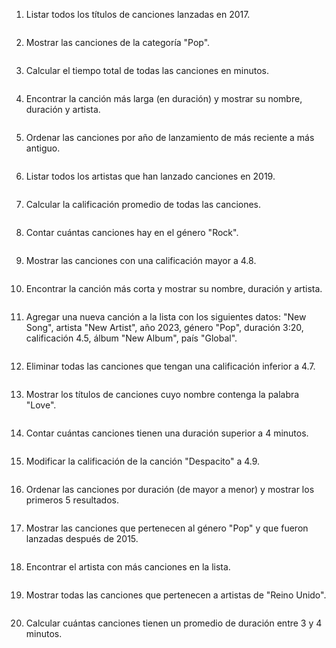 1. Listar todos los títulos de canciones lanzadas en 2017.
``` python

```


2. Mostrar las canciones de la categoría "Pop".
``` python

```


3. Calcular el tiempo total de todas las canciones en minutos.
``` python

```


4. Encontrar la canción más larga (en duración) y mostrar su nombre, duración y artista.
``` python

```


5. Ordenar las canciones por año de lanzamiento de más reciente a más antiguo.
``` python

```


6. Listar todos los artistas que han lanzado canciones en 2019.
``` python

```


7. Calcular la calificación promedio de todas las canciones.
``` python

```


8. Contar cuántas canciones hay en el género "Rock".
``` python

```


9. Mostrar las canciones con una calificación mayor a 4.8.
``` python

```


10. Encontrar la canción más corta y mostrar su nombre, duración y artista.
``` python

```


11. Agregar una nueva canción a la lista con los siguientes datos: "New Song", artista "New Artist", año 2023, género "Pop", duración 3:20, calificación 4.5, álbum "New Album", país "Global".
``` python

```


12. Eliminar todas las canciones que tengan una calificación inferior a 4.7.
``` python

```


13. Mostrar los títulos de canciones cuyo nombre contenga la palabra "Love".
``` python

```


14. Contar cuántas canciones tienen una duración superior a 4 minutos.
``` python

```


15. Modificar la calificación de la canción "Despacito" a 4.9.
``` python

```


16. Ordenar las canciones por duración (de mayor a menor) y mostrar los primeros 5 resultados.
``` python

```


17. Mostrar las canciones que pertenecen al género "Pop" y que fueron lanzadas después de 2015.
``` python

```


18. Encontrar el artista con más canciones en la lista.
``` python

```


19. Mostrar todas las canciones que pertenecen a artistas de "Reino Unido".
``` python

```


20. Calcular cuántas canciones tienen un promedio de duración entre 3 y 4 minutos.
``` python

```


